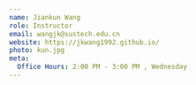 ```yaml
---
name: Jiankun Wang
role: Instructor
email: wangjk@sustech.edu.cn
website: https://jkwang1992.github.io/
photo: kun.jpg
meta:
  Office Hours: 2:00 PM - 3:00 PM , Wednesday 
---
```


<!-- [Schedule an appointment](#){: .btn .btn-outline } -->
